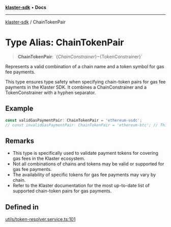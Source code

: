 [**klaster-sdk**](../README.md) • **Docs**

***

[klaster-sdk](../README.md) / ChainTokenPair

# Type Alias: ChainTokenPair

> **ChainTokenPair**: \`$\{ChainConstrainer\}-$\{TokenConstrainer\}\`

Represents a valid combination of a chain name and a token symbol for gas fee payments.

This type ensures type safety when specifying chain-token pairs for gas fee payments in the Klaster SDK.
It combines a ChainConstrainer and a TokenConstrainer with a hyphen separator.

## Example

```ts
const validGasPaymentPair: ChainTokenPair = 'ethereum-usdc';
// const invalidGasPaymentPair: ChainTokenPair = 'ethereum-btc'; // This would cause a TypeScript error
```

## Remarks

- This type is specifically used to validate payment tokens for covering gas fees in the Klaster ecosystem.
- Not all combinations of chains and tokens may be valid or supported for gas fee payments.
- The availability of specific tokens for gas fee payments may vary by chain.
- Refer to the Klaster documentation for the most up-to-date list of supported chain-token pairs for gas payments.

## Defined in

[utils/token-resolver.service.ts:101](https://github.com/0xPolycode/klaster-sdk/blob/22818a55dcbe1c33192fea1bbe40e4f250ddf045/src/utils/token-resolver.service.ts#L101)
